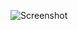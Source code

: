 ![Screenshot](https://raw.githubusercontent.com/Louie0517/flask-contact-book/image/contactList.png)
